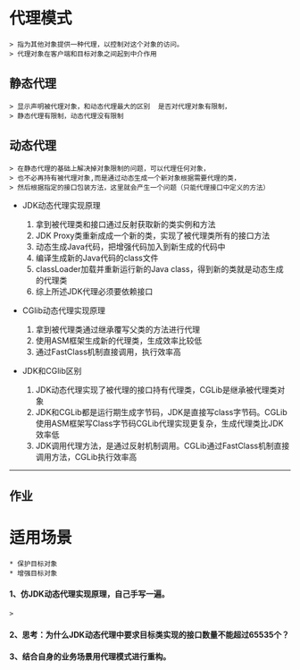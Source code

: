 # 代理模式
    > 指为其他对象提供一种代理，以控制对这个对象的访问。
    > 代理对象在客户端和目标对象之间起到中介作用

## 静态代理
    > 显示声明被代理对象，和动态代理最大的区别  是否对代理对象有限制，
    > 静态代理有限制，动态代理没有限制
## 动态代理
    > 在静态代理的基础上解决掉对象限制的问题，可以代理任何对象，
    > 也不必再持有被代理对象,而是通过动态生成一个新对象根据需要代理的类，
    > 然后根据指定的接口包装方法，这里就会产生一个问题（只能代理接口中定义的方法）    

* JDK动态代理实现原理 
    1. 拿到被代理类和接口通过反射获取新的类实例和方法
    2. JDK Proxy类重新成成一个新的类，实现了被代理类所有的接口方法
    3. 动态生成Java代码，把增强代码加入到新生成的代码中
    4. 编译生成新的Java代码的class文件
    5. classLoader加载并重新运行新的Java class，得到新的类就是动态生成的代理类
    6. 综上所述JDK代理必须要依赖接口
    
* CGlib动态代理实现原理
    1. 拿到被代理类通过继承覆写父类的方法进行代理
    2. 使用ASM框架生成新的代理类，生成效率比较低
    3. 通过FastClass机制直接调用，执行效率高

* JDK和CGlib区别
    1. JDK动态代理实现了被代理的接口持有代理类，CGLib是继承被代理类对象
    2. JDK和CGLib都是运行期生成字节码，JDK是直接写class字节码。CGLib使用ASM框架写Class字节码CGLib代理实现更复杂，生成代理类比JDK效率低
    3. JDK调用代理方法，是通过反射机制调用。CGLib通过FastClass机制直接调用方法，CGLib执行效率高
    
---
作业
---
# 适用场景
    * 保护目标对象
    * 增强目标对象
    
#### 1、仿JDK动态代理实现原理，自己手写一遍。
    >


#### 2、思考：为什么JDK动态代理中要求目标类实现的接口数量不能超过65535个？



#### 3、结合自身的业务场景用代理模式进行重构。
